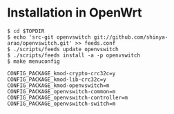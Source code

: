 Installation in OpenWrt
=======================

    $ cd $TOPDIR
    $ echo 'src-git openvswitch git://github.com/shinya-arao/openvswitch.git' >> feeds.conf
    $ ./scripts/feeds update openvswitch
    $ ./scripts/feeds install -a -p openvswitch
    $ make menuconfig
     
    CONFIG_PACKAGE_kmod-crypto-crc32c=y
    CONFIG_PACKAGE_kmod-lib-crc32c=y
    CONFIG_PACKAGE_kmod-openvswitch=m
    CONFIG_PACKAGE_openvswitch-common=m
    CONFIG_PACKAGE_openvswitch-controller=m
    CONFIG_PACKAGE_openvswitch-switch=m

